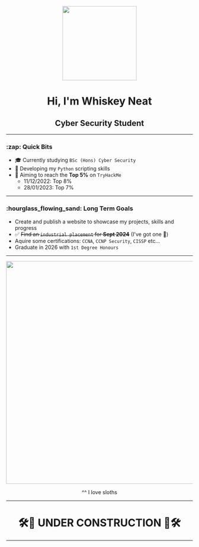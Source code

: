 <div align="center">
  <img src="https://media.giphy.com/media/H8FP5CniGPbB4zFnRR/giphy.gif" width="200"/>
</div>

  <!-- SLOTH GIF
  <img src="https://media.giphy.com/media/MXB7R8wBLfHz2/giphy.gif" width="200"/> 
  -->

<!-- DOG TYPING GIF
  <img src="https://media.giphy.com/media/eYilisUwipOEM/giphy.gif" width="200"/> 
  -->


<h1 align="center"> Hi, I'm Whiskey Neat </h1>

<h2 align="center"> Cyber Security Student </h2>

---

<h3> :zap: Quick Bits </h3>

- :mortar_board: Currently studying `BSc (Hons) Cyber Security`
- :seedling: Developing my `Python` scripting skills
- :rocket: Aiming to reach the **Top 5%** on `TryHackMe` 
  - 11/12/2022: Top 8%
  - 28/01/2023: Top 7%

---

<h3> :hourglass_flowing_sand: Long Term Goals </h3>

- Create and publish a website to showcase my projects, skills and progress
- ✅ ~~Find an `industrial placement` for **Sept 2024**~~    (I've got one 🎉)
- Aquire some certifications: `CCNA`, `CCNP Security`, `CISSP` etc...
- Graduate in 2026 with `1st Degree Honours`

---

<div align="center">
  <img src="https://media.giphy.com/media/HcFxAcCRKW8ow/giphy.gif" width="600"/>
</div>

<p align="center">^^ I love sloths</p>

---

<h1 align="center"> 🛠🦺 UNDER CONSTRUCTION 🦺🛠 </h1>

---

<!--
<div id="badges" align="center">
<img src="https://tryhackme-badges.s3.amazonaws.com/whiskeyneat.png" alt="TryHackMe">
</div>
-->

<!--
**whiskey-neat/whiskey-neat** is a ✨ _special_ ✨ repository because its `README.md` (this file) appears on your GitHub profile.

Here are some ideas to get you started:

- 🔭 I’m currently working on ...
- 🌱 I’m currently learning ...
- 👯 I’m looking to collaborate on ...
- 🤔 I’m looking for help with ...
- 💬 Ask me about ...
- 📫 How to reach me: ...
- 😄 Pronouns: ...
- ⚡ Fun fact: ...
-->
